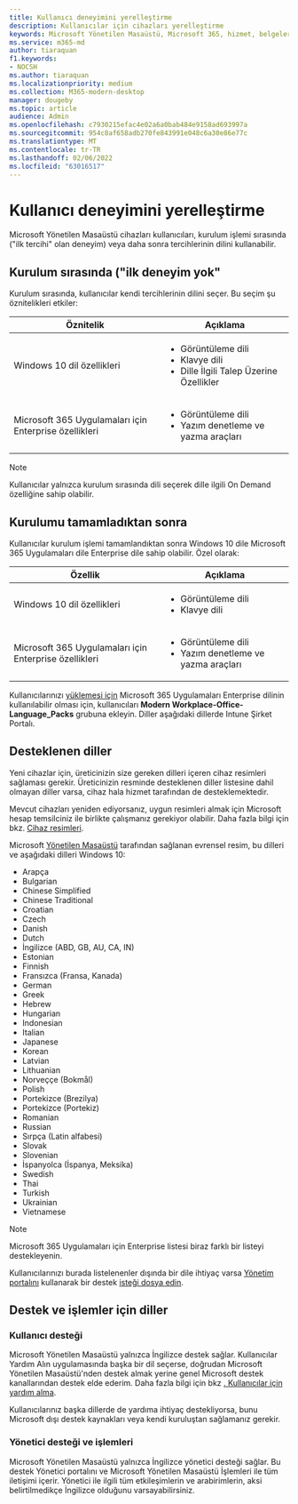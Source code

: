 ```yaml
---
title: Kullanıcı deneyimini yerelleştirme
description: Kullanıcılar için cihazları yerelleştirme
keywords: Microsoft Yönetilen Masaüstü, Microsoft 365, hizmet, belgeler
ms.service: m365-md
author: tiaraquan
f1.keywords:
- NOCSH
ms.author: tiaraquan
ms.localizationpriority: medium
ms.collection: M365-modern-desktop
manager: dougeby
ms.topic: article
audience: Admin
ms.openlocfilehash: c7930215efac4e02a6a0bab484e9158ad693997a
ms.sourcegitcommit: 954c8af658adb270fe843991e048c6a30e86e77c
ms.translationtype: MT
ms.contentlocale: tr-TR
ms.lasthandoff: 02/06/2022
ms.locfileid: "63016517"
---
```

# <a name="localize-the-user-experience"></a>Kullanıcı deneyimini yerelleştirme

Microsoft Yönetilen Masaüstü cihazları kullanıcıları, kurulum işlemi sırasında ("ilk tercihi" olan deneyim) veya daha sonra tercihlerinin dilini kullanabilir.

## <a name="during-setup-the-out-of-box-experience"></a>Kurulum sırasında ("ilk deneyim yok"

Kurulum sırasında, kullanıcılar kendi tercihlerinin dilini seçer. Bu seçim şu öznitelikleri etkiler:

| Öznitelik | Açıklama |
| ------ | ------ |
| Windows 10 dil özellikleri | <ul><li>Görüntüleme dili</li><li>Klavye dili</li><li>Dille İlgili Talep Üzerine Özellikler</li><ul> |
| Microsoft 365 Uygulamaları için Enterprise özellikleri | <ul><li>Görüntüleme dili</li><li>Yazım denetleme ve yazma araçları</li></ul> |

> [!NOTE]
> Kullanıcılar yalnızca kurulum sırasında dili seçerek dille ilgili On Demand özelliğine sahip olabilir.

## <a name="after-completing-setup"></a>Kurulumu tamamladıktan sonra

Kullanıcılar kurulum işlemi tamamlandıktan sonra Windows 10 dile Microsoft 365 Uygulamaları dile Enterprise dile sahip olabilir. Özel olarak:

| Özellik | Açıklama |
| ------ | ------ |
| Windows 10 dil özellikleri | <ul><li>Görüntüleme dili</li><li>Klavye dili</li><ul> |
| Microsoft 365 Uygulamaları için Enterprise özellikleri | <ul><li>Görüntüleme dili</li><li>Yazım denetleme ve yazma araçları</li></ul> |

Kullanıcılarınızı [yüklemesi için](#supported-languages) Microsoft 365 Uygulamaları Enterprise dilinin kullanılabilir olması için, kullanıcıları **Modern Workplace-Office-Language_Packs** grubuna ekleyin. Diller aşağıdaki dillerde Intune Şirket Portalı.

## <a name="supported-languages"></a>Desteklenen diller

Yeni cihazlar için, üreticinizin size gereken dilleri içeren cihaz resimleri sağlaması gerekir. Üreticinizin resminde desteklenen diller listesine dahil olmayan diller varsa, cihaz hala hizmet tarafından de desteklemektedir.

Mevcut cihazları yeniden ediyorsanız, uygun resimleri almak için Microsoft hesap temsilciniz ile birlikte çalışmanız gerekiyor olabilir. Daha fazla bilgi için bkz. [Cihaz resimleri](../service-description/device-images.md).

Microsoft [Yönetilen Masaüstü](../service-description/device-images.md#universal-image) tarafından sağlanan evrensel resim, bu dilleri ve aşağıdaki dilleri Windows 10:

- Arapça
- Bulgarian
- Chinese Simplified
- Chinese Traditional
- Croatian
- Czech
- Danish  
- Dutch  
- İngilizce (ABD, GB, AU, CA, IN)
- Estonian
- Finnish
- Fransızca (Fransa, Kanada)
- German
- Greek
- Hebrew
- Hungarian
- Indonesian
- Italian
- Japanese
- Korean
- Latvian
- Lithuanian
- Norveççe (Bokmål)
- Polish
- Portekizce (Brezilya)
- Portekizce (Portekiz)
- Romanian
- Russian
- Sırpça (Latin alfabesi)
- Slovak
- Slovenian
- İspanyolca (İspanya, Meksika)
- Swedish
- Thai
- Turkish
- Ukrainian
- Vietnamese

> [!NOTE]
> Microsoft 365 Uygulamaları için Enterprise listesi biraz farklı bir listeyi destekleyenin.

Kullanıcılarınızı burada listelenenler dışında bir dile ihtiyaç varsa [Yönetim portalını](../working-with-managed-desktop/admin-support.md) kullanarak bir destek [isteği dosya edin](access-admin-portal.md).

## <a name="languages-for-support-and-operations"></a>Destek ve işlemler için diller

### <a name="user-support"></a>Kullanıcı desteği

Microsoft Yönetilen Masaüstü yalnızca İngilizce destek sağlar. Kullanıcılar Yardım Alın uygulamasında başka bir dil seçerse, doğrudan Microsoft Yönetilen Masaüstü'nden destek almak yerine genel Microsoft destek kanallarından destek elde ederim. Daha fazla bilgi için bkz [. Kullanıcılar için yardım alma](../working-with-managed-desktop/end-user-support.md).

Kullanıcılarınız başka dillerde de yardıma ihtiyaç destekliyorsa, bunu Microsoft dışı destek kaynakları veya kendi kuruluştan sağlamanız gerekir.

### <a name="admin-support-and-operations"></a>Yönetici desteği ve işlemleri

Microsoft Yönetilen Masaüstü yalnızca İngilizce yönetici desteği sağlar. Bu destek Yönetici portalını ve Microsoft Yönetilen Masaüstü İşlemleri ile tüm iletişimi içerir. Yönetici ile ilgili tüm etkileşimlerin ve arabirimlerin, aksi belirtilmedikçe İngilizce olduğunu varsayabilirsiniz.
